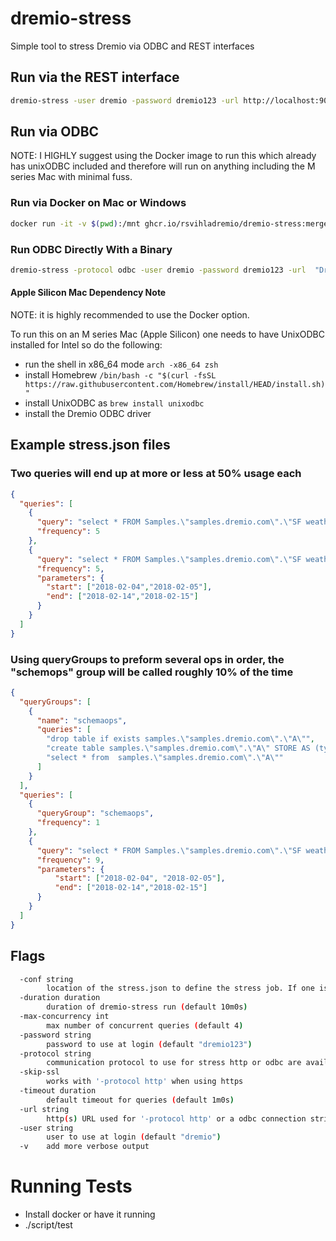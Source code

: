 # dremio-stress

Simple tool to stress Dremio via ODBC and REST interfaces

## Run via the REST interface

```bash
dremio-stress -user dremio -password dremio123 -url http://localhost:9047 -conf ./stress.json
```

## Run via ODBC 

NOTE: I HIGHLY suggest using the Docker image to run this which already has unixODBC included and therefore will run on anything including the M series Mac with minimal fuss.

### Run via Docker on Mac or Windows

```bash
docker run -it -v $(pwd):/mnt ghcr.io/rsvihladremio/dremio-stress:merge -protocol odbc -user dremio -password dremio123 -url "Driver={Arrow Flight SQL ODBC Driver};ConnectionType=Direct;AuthenticationType=Plain;Host=host.docker.internal;Port=32010;useEncryption=false"  -conf /mnt/stress.json
```

### Run ODBC Directly With a Binary

```bash
dremio-stress -protocol odbc -user dremio -password dremio123 -url  "Driver={Arrow Flight SQL ODBC Driver};ConnectionType=Direct;AuthenticationType=Plain;Host=localhost;Port=32010;useEncryption=false" -conf ./stress.json
```

#### Apple Silicon Mac Dependency Note

NOTE: it is highly recommended to use the Docker option.

To run this on an M series Mac (Apple Silicon) one needs to have UnixODBC installed for Intel so do the following:

* run the shell in x86_64 mode `arch -x86_64 zsh`
* install Homebrew `/bin/bash -c "$(curl -fsSL https://raw.githubusercontent.com/Homebrew/install/HEAD/install.sh)"`
* install UnixODBC as `brew install unixodbc`
* install the Dremio ODBC driver

## Example stress.json files

### Two queries will end up at more or less at 50% usage each

```json
{
  "queries": [
    {
      "query": "select * FROM Samples.\"samples.dremio.com\".\"SF weather 2018-2019.csv LIMIT 50\"",
      "frequency": 5
    },
    {
      "query": "select * FROM Samples.\"samples.dremio.com\".\"SF weather 2018-2019.csv\" where \"DATE\" between ':start' and ':end'",
      "frequency": 5,
      "parameters": {
        "start": ["2018-02-04","2018-02-05"],
        "end": ["2018-02-14","2018-02-15"]
      }
    }
  ]
}
```


### Using queryGroups to preform several ops in order, the "schemops" group  will be called roughly 10% of the time

```json
{
  "queryGroups": [
    {
      "name": "schemaops",
      "queries": [
        "drop table if exists samples.\"samples.dremio.com\".\"A\"",
        "create table samples.\"samples.dremio.com\".\"A\" STORE AS (type => 'iceberg') AS SELECT \"a\",\"b\" FROM (values('a', 'b')) as t(\"a\",\"b\")",
        "select * from  samples.\"samples.dremio.com\".\"A\""
      ]
    }
  ],
  "queries": [
    {
      "queryGroup": "schemaops",
      "frequency": 1
    },
    {
      "query": "select * FROM Samples.\"samples.dremio.com\".\"SF weather 2018-2019.csv\" where \"DATE\" between ':start' and ':end'",
      "frequency": 9,
      "parameters": {
          "start": ["2018-02-04", "2018-02-05"],
          "end": ["2018-02-14","2018-02-15"]
      }
    }
  ]
}
```


## Flags

```bash
  -conf string
    	location of the stress.json to define the stress job. If one is not provided a default stress job is used (default "stress.json")
  -duration duration
    	duration of dremio-stress run (default 10m0s)
  -max-concurrency int
    	max number of concurrent queries (default 4)
  -password string
    	password to use at login (default "dremio123")
  -protocol string
    	communication protocol to use for stress http or odbc are available (default "http")
  -skip-ssl
    	works with '-protocol http' when using https
  -timeout duration
    	default timeout for queries (default 1m0s)
  -url string
    	http(s) URL used for '-protocol http' or a odbc connection string for '-protocol odbc' (default "http://localhost:9047")
  -user string
    	user to use at login (default "dremio")
  -v	add more verbose output
```

# Running Tests

* Install docker or have it running
* ./script/test
